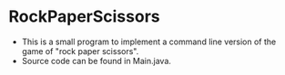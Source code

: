 # RockPaperScissors

- This is a small program to implement a command line version of the game of "rock paper scissors".
- Source code can be found in Main.java.